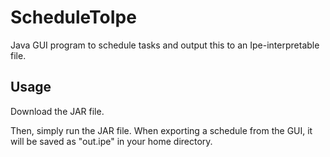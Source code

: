 ScheduleToIpe
=============

Java GUI program to schedule tasks and output this to an Ipe-interpretable file.


Usage
-----

Download the JAR file.

Then, simply run the JAR file. When exporting a schedule from the GUI, it will be saved as "out.ipe" in your home directory.
